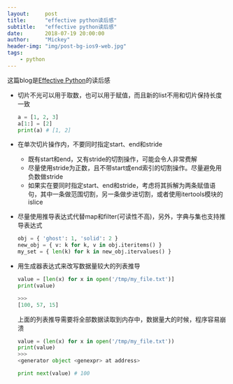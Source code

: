 ```yaml
---
layout:     post
title:      "effective python读后感"
subtitle:   "effective python读后感"
date:       2018-07-19 20:00:00
author:     "Mickey"
header-img: "img/post-bg-ios9-web.jpg"
tags:
    - python
---
```


这篇blog是[Effective Python](https://book.douban.com/subject/26709315/)的读后感

* 切片不光可以用于取数，也可以用于赋值，而且新的list不用和切片保持长度一致

  ```python
  a = [1, 2, 3]
  a[1:] = [2]
  print(a) # [1, 2]
  ```
* 在单次切片操作内，不要同时指定start、end和stride

  * 既有start和end，又有stride的切割操作，可能会令人非常费解
  * 尽量使用stride为正数，且不带start或end索引的切割操作。尽量避免用负数做stride
  * 如果实在要同时指定start、end和stride，考虑将其拆解为两条赋值语句，其中一条做范围切割，另一条做步进切割，或者使用itertools模块的islice

* 尽量使用推导表达式代替map和filter(可读性不高)，另外，字典与集也支持推导表达式

  ```python
  obj = { 'ghost': 1, 'solid': 2 }
  new_obj = { v: k for k, v in obj.iteritems() }
  my_set = { len(k) for k in new_obj.itervalues() }
  ```

* 用生成器表达式来改写数据量较大的列表推导

  ```python
  value = [len(x) for x in open('/tmp/my_file.txt')]
  print(value)

  >>>
  [100, 57, 15]
  ```

  上面的列表推导需要将全部数据读取到内存中，数据量大的时候，程序容易崩溃

  ```python
  value = (len(x) for x in open('/tmp/my_file.txt'))
  print(value)
  >>>
  <generator object <genexpr> at address>
  
  print next(value) # 100
  ```

  